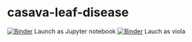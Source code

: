 # casava-leaf-disease
[![Binder](https://mybinder.org/badge_logo.svg)](https://mybinder.org/v2/gh/hagusta/casava-leaf-diseases/main?filepath=casava-leaf-disease-app.ipynb) Launch as Jupyter notebook 
[![Binder](https://mybinder.org/badge_logo.svg)](https://mybinder.org/v2/gh/hagusta/casava-leaf-diseases/HEAD?filepath=voila%2Frender%2Fcasava-leaf-disease-app.ipynb) Lauch as viola
